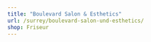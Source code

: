 ```yaml
---
title: "Boulevard Salon & Esthetics"
url: /surrey/boulevard-salon-und-esthetics/
shop: Friseur
---
```


